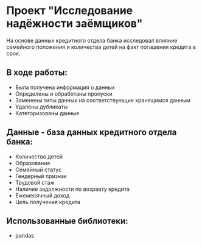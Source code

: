 # Проект "Исследование надёжности заёмщиков"

На основе данных кредитного отдела банка исследовал влияние семейного положения и
количества детей на факт погашения кредита в срок. 

## В ходе работы: 
* Была получена информация о данных
* Определены и обработаны пропуски
* Заменены типы данных на соответствующие хранящимся данным
* Удалены дубликаты
* Категоризованы данные

## Данные - база данных кредитного отдела банка:
* Количество детей
* Образование
* Семейный статус
* Гендерный признак
* Трудовой стаж
* Наличие задолжности по возравту кредита
* Ежемесячный доход
* Цель получения кредита

## Использованные библиотеки:
* pandas
